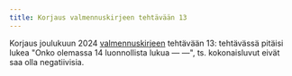 ```yaml
---
title: Korjaus valmennuskirjeen tehtävään 13
---
```


Korjaus joulukuun 2024 [valmennuskirjeen](https://drive.google.com/file/d/1yIvpr6YRmTtPYjkYlABKszbdfqSZaDNo/view)
tehtävään 13: tehtävässä pitäisi lukea "Onko olemassa 14 luonnollista lukua — —",
ts. kokonaisluvut eivät saa olla negatiivisia.
